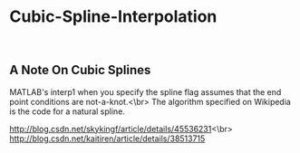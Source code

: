 # Cubic-Spline-Interpolation
 
## A Note On Cubic Splines
 
 MATLAB's interp1 when you specify the spline flag assumes that the end point conditions are not-a-knot.<\br>
 The algorithm specified on Wikipedia is the code for a natural spline.


http://blog.csdn.net/skykingf/article/details/45536231<\br>
http://blog.csdn.net/kaitiren/article/details/38513715
